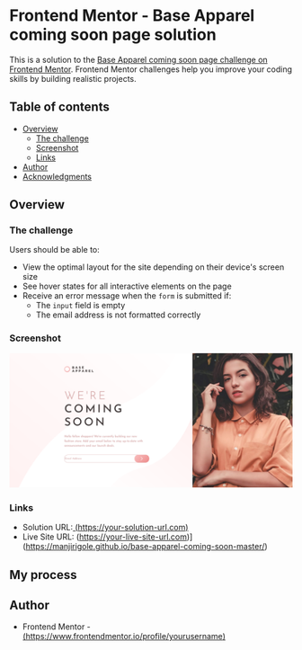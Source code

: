 # Frontend Mentor - Base Apparel coming soon page solution

This is a solution to the [Base Apparel coming soon page challenge on Frontend Mentor](https://www.frontendmentor.io/challenges/base-apparel-coming-soon-page-5d46b47f8db8a7063f9331a0). Frontend Mentor challenges help you improve your coding skills by building realistic projects.

## Table of contents

- [Overview](#overview)
  - [The challenge](#the-challenge)
  - [Screenshot](#screenshot)
  - [Links](#links)
- [Author](#author)
- [Acknowledgments](#acknowledgments)

## Overview

### The challenge

Users should be able to:

- View the optimal layout for the site depending on their device's screen size
- See hover states for all interactive elements on the page
- Receive an error message when the `form` is submitted if:
  - The `input` field is empty
  - The email address is not formatted correctly

### Screenshot

![alt text](image.png)

### Links

- Solution URL:[ (https://your-solution-url.com)](https://www.frontendmentor.io/solutions/base-apparel-coming-soon-master-dxrbg2M5kA)
- Live Site URL: (https://your-live-site-url.com)](https://manjirigole.github.io/base-apparel-coming-soon-master/)

## My process

## Author

- Frontend Mentor - [ (https://www.frontendmentor.io/profile/yourusername)](https://www.frontendmentor.io/profile/manjirigole)
